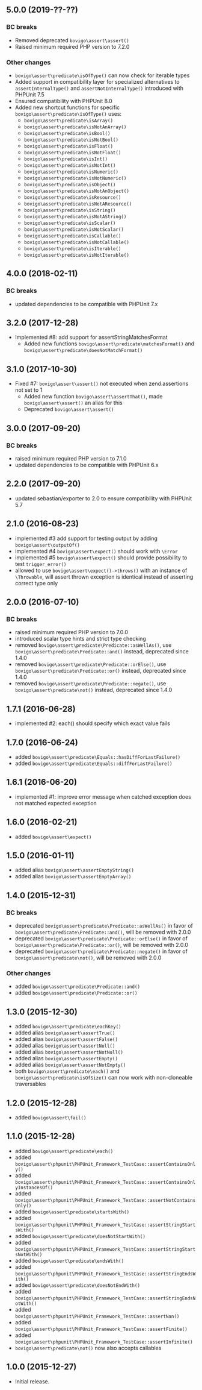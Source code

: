 5.0.0 (2019-??-??)
------------------

### BC breaks

  * Removed deprecated `bovigo\assert\assert()`
  * Raised minimum required PHP version to 7.2.0

### Other changes
  * `bovigo\assert\predicate\isOfType()` can now check for iterable types
  * Added support in compatibility layer for specialized alternatives to `assertInternalType()` and `assertNotInternalType()` introduced with PHPUnit 7.5
  * Ensured compatibility with PHPUnit 8.0
  * Added new shortcut functions for specific `bovigo\assert\predicate\isOfType()` uses:
    * `bovigo\assert\predicate\isArray()`
    * `bovigo\assert\predicate\isNotAnArray()`
    * `bovigo\assert\predicate\isBool()`
    * `bovigo\assert\predicate\isNotBool()`
    * `bovigo\assert\predicate\isFloat()`
    * `bovigo\assert\predicate\isNotFloat()`
    * `bovigo\assert\predicate\isInt()`
    * `bovigo\assert\predicate\isNotInt()`
    * `bovigo\assert\predicate\isNumeric()`
    * `bovigo\assert\predicate\isNotNumeric()`
    * `bovigo\assert\predicate\isObject()`
    * `bovigo\assert\predicate\isNotAnObject()`
    * `bovigo\assert\predicate\isResource()`
    * `bovigo\assert\predicate\isNotAResource()`
    * `bovigo\assert\predicate\isString()`
    * `bovigo\assert\predicate\isNotAString()`
    * `bovigo\assert\predicate\isScalar()`
    * `bovigo\assert\predicate\isNotScalar()`
    * `bovigo\assert\predicate\isCallable()`
    * `bovigo\assert\predicate\isNotCallable()`
    * `bovigo\assert\predicate\isIterable()`
    * `bovigo\assert\predicate\isNotIterable()`


4.0.0 (2018-02-11)
------------------

### BC breaks

  * updated dependencies to be compatible with PHPUnit 7.x


3.2.0 (2017-12-28)
------------------

  * Implemented #8: add support for assertStringMatchesFormat
    * Added new functions `bovigo\assert\predicate\matchesFormat()` and `bovigo\assert\predicate\doesNotMatchFormat()`


3.1.0 (2017-10-30)
------------------

  * Fixed #7: `bovigo\assert\assert()` not executed when zend.assertions not set to 1
    * Added new function `bovigo\assert\assertThat()`, made `bovigo\assert\assert()` an alias for this
    * Deprecated `bovigo\assert\assert()`


3.0.0 (2017-09-20)
------------------

### BC breaks

  * raised minimum required PHP version to 7.1.0
  * updated dependencies to be compatible with PHPUnit 6.x


2.2.0 (2017-09-20)
------------------

  * updated sebastian/exporter to 2.0 to ensure compatibility with PHPUnit 5.7


2.1.0 (2016-08-23)
------------------

  * implemented #3 add support for testing output by adding `bovigo\assert\outputOf()`
  * implemented #4 `bovigo\assert\expect()` should work with `\Error`
  * implemented #5 `bovigo\assert\expect()` should provide possibility to test `trigger_error()`
  * allowed to use `bovigo\assert\expect()->throws()` with an instance of `\Throwable`, will assert thrown exception is identical instead of asserting correct type only


2.0.0 (2016-07-10)
------------------

### BC breaks

  * raised minimum required PHP version to 7.0.0
  * introduced scalar type hints and strict type checking
  * removed `bovigo\assert\predicate\Predicate::asWellAs()`, use `bovigo\assert\predicate\Predicate::and()` instead, deprecated since 1.4.0
  * removed `bovigo\assert\predicate\Predicate::orElse()`, use `bovigo\assert\predicate\Predicate::or()` instead, deprecated since 1.4.0
  * removed `bovigo\assert\predicate\Predicate::negate()`, use `bovigo\assert\predicate\not()` instead, deprecated since 1.4.0


1.7.1 (2016-06-28)
------------------

  * implemented #2: each() should specify which exact value fails


1.7.0 (2016-06-24)
------------------

  * added `bovigo\assert\predicate\Equals::hasDiffForLastFailure()`
  * added `bovigo\assert\predicate\Equals::diffForLastFailure()`


1.6.1 (2016-06-20)
------------------

  * implemented #1: improve error message when catched exception does not matched expected exception


1.6.0 (2016-02-21)
------------------

  * added `bovigo\assert\expect()`


1.5.0 (2016-01-11)
------------------

  * added alias `bovigo\assert\assertEmptyString()`
  * added alias `bovigo\assert\assertEmptyArray()`


1.4.0 (2015-12-31)
------------------

### BC breaks

  * deprecated `bovigo\assert\predicate\Predicate::asWellAs()` in favor of `bovigo\assert\predicate\Predicate::and()`, will be removed with 2.0.0
  * deprecated `bovigo\assert\predicate\Predicate::orElse()` in favor of `bovigo\assert\predicate\Predicate::or()`, will be removed with 2.0.0
  * deprecated `bovigo\assert\predicate\Predicate::negate()` in favor of `bovigo\assert\predicate\not()`, will be removed with 2.0.0


### Other changes

  * added `bovigo\assert\predicate\Predicate::and()`
  * added `bovigo\assert\predicate\Predicate::or()`


1.3.0 (2015-12-30)
------------------

  * added `bovigo\assert\predicate\eachKey()`
  * added alias `bovigo\assert\assertTrue()`
  * added alias `bovigo\assert\assertFalse()`
  * added alias `bovigo\assert\assertNull()`
  * added alias `bovigo\assert\assertNotNull()`
  * added alias `bovigo\assert\assertEmpty()`
  * added alias `bovigo\assert\assertNotEmpty()`
  * both `bovigo\assert\predicate\each()` and `bovigo\assert\predicate\isOfSize()` can now work with non-cloneable traversables


1.2.0 (2015-12-28)
------------------

  * added `bovigo\assert\fail()`


1.1.0 (2015-12-28)
------------------

  * added `bovigo\assert\predicate\each()`
  * added `bovigo\assert\phpunit\PHPUnit_Framework_TestCase::assertContainsOnly()`
  * added `bovigo\assert\phpunit\PHPUnit_Framework_TestCase::assertContainsOnlyInstancesOf()`
  * added `bovigo\assert\phpunit\PHPUnit_Framework_TestCase::assertNotContainsOnly()`
  * added `bovigo\assert\predicate\startsWith()`
  * added `bovigo\assert\phpunit\PHPUnit_Framework_TestCase::assertStringStartsWith()`
  * added `bovigo\assert\predicate\doesNotStartWith()`
  * added `bovigo\assert\phpunit\PHPUnit_Framework_TestCase::assertStringStartsNotWith()`
  * added `bovigo\assert\predicate\endsWith()`
  * added `bovigo\assert\phpunit\PHPUnit_Framework_TestCase::assertStringEndsWith()`
  * added `bovigo\assert\predicate\doesNotEndWith()`
  * added `bovigo\assert\phpunit\PHPUnit_Framework_TestCase::assertStringEndsNotWith()`
  * added `bovigo\assert\phpunit\PHPUnit_Framework_TestCase::assertNan()`
  * added `bovigo\assert\phpunit\PHPUnit_Framework_TestCase::assertFinite()`
  * added `bovigo\assert\phpunit\PHPUnit_Framework_TestCase::assertInfinite()`
  * `bovigo\assert\predicate\not()` now also accepts callables


1.0.0 (2015-12-27)
------------------

  * Initial release.
